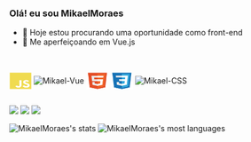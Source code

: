 ### Olá! eu sou MikaelMoraes

- 🔭 Hoje estou procurando uma oportunidade como front-end
- 🌱 Me aperfeiçoando em Vue.js

##
<div style="display: inline_block"><br>
  <img align="center" alt="Mikael-Js" height="30" width="40" src="https://raw.githubusercontent.com/devicons/devicon/master/icons/javascript/javascript-plain.svg">
  <img align="center" alt="Mikael-Vue" height="30" width="40" src="https://cdn.jsdelivr.net/gh/devicons/devicon/icons/vuejs/vuejs-original-wordmark.svg" />
  <img align="center" alt="Mikael-HTML" height="30" width="40" src="https://raw.githubusercontent.com/devicons/devicon/master/icons/html5/html5-original.svg">
  <img align="center" alt="Mikael-CSS" height="30" width="40" src="https://raw.githubusercontent.com/devicons/devicon/master/icons/css3/css3-original.svg">
  <img align="center" alt="Mikael-CSS" height="30" width="40" src="https://cdn.jsdelivr.net/gh/devicons/devicon/icons/php/php-plain.svg" />
</div>

##

<div> 
  <a href="https://www.linkedin.com/in/mikael-moraes-4344051b1/" target="_blank"><img src="https://img.shields.io/badge/-LinkedIn-%230077B5?style=for-the-badge&logo=linkedin&logoColor=white" target="_blank"></a> 
  <a href = "mailto:mikael.vitor5@gmail.com"><img src="https://img.shields.io/badge/-Gmail-%23333?style=for-the-badge&logo=gmail&logoColor=white" target="_blank"></a>
  <a href="https://www.instagram.com/mikael_mmoraes/" target="_blank"><img src="https://img.shields.io/badge/-Instagram-%23E4405F?style=for-the-badge&logo=instagram&logoColor=white" target="_blank"></a>
</div>
<p align="left">
<img width="400em" src="https://github-readme-stats.vercel.app/api?username=MikaelMoraes&show_icons=true&theme=vision-friendly-dark" alt="MikaelMoraes's stats"/>
<img width="350em" src="https://github-readme-stats.vercel.app/api/top-langs/?username=MikaelMoraes&layout=compact&theme=vision-friendly-dark" alt="MikaelMoraes's most languages"/>
</p>



